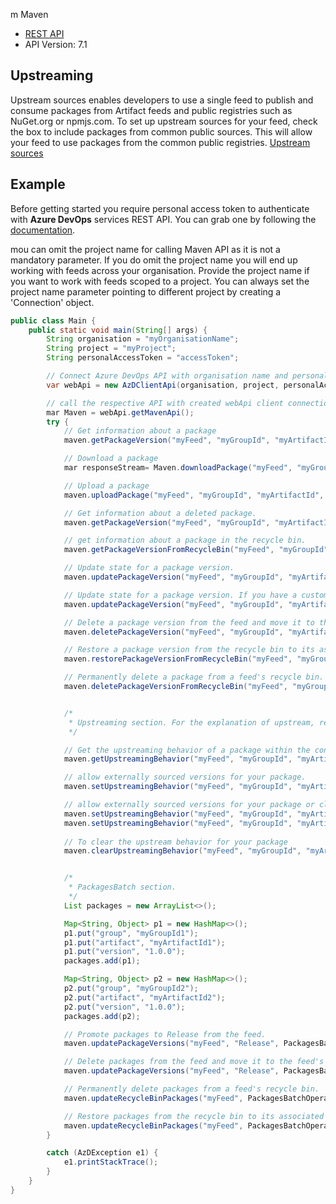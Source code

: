 m Maven

- [REST API](https://docs.microsoft.com/en-us/rest/api/azure/devops/artifactspackagetypes/maven?view=azure-devops-rest-7.1)
- API Version: 7.1


## Upstreaming

Upstream sources enables developers to use a single feed to publish and consume packages from Artifact feeds and public registries such as NuGet.org or npmjs.com. To set up upstream sources for your feed, check the box to include packages from common public sources. This will allow your feed to use packages from the common public registries. [Upstream sources](https://docs.microsoft.com/en-us/azure/devops/artifacts/concepts/upstream-sources?view=azure-devops)

## Example

Before getting started you require personal access token to authenticate with **Azure DevOps** services REST API.
You can grab one by following the [documentation](https://docs.microsoft.com/en-us/azure/devops/organizations/accounts/use-personal-access-tokens-to-authenticate?WT.mc_id=docs-github-dbrown&view=azure-devops&tabs=preview-page).

mou can omit the project name for calling Maven API as it is not a mandatory parameter.
If you do omit the project name you will end up working with feeds across your organisation.
Provide the project name if you want to work with feeds scoped to a project. You can always set the
project name parameter pointing to different project by creating a 'Connection' object.

```java
public class Main {
    public static void main(String[] args) {
        String organisation = "myOrganisationName";
        String project = "myProject";
        String personalAccessToken = "accessToken";

        // Connect Azure DevOps API with organisation name and personal access token.
        var webApi = new AzDClientApi(organisation, project, personalAccessToken);

        // call the respective API with created webApi client connection object;
        mar Maven = webApi.getMavenApi();
        try {
            // Get information about a package
            maven.getPackageVersion("myFeed", "myGroupId", "myArtifactId", "1.0.0");

            // Download a package
            mar responseStream= Maven.downloadPackage("myFeed", "myGroupId", "myArtifactId", "1.0.0");

            // Upload a package
            maven.uploadPackage("myFeed", "myGroupId", "myArtifactId", "1.0.0", "myArtifact.jar");

            // Get information about a deleted package.
            maven.getPackageVersion("myFeed", "myGroupId", "myArtifactId", "1.0.0", true);

            // get information about a package in the recycle bin.
            maven.getPackageVersionFromRecycleBin("myFeed", "myGroupId", "myArtifactId", "1.0.0");

            // Update state for a package version.
            maven.updatePackageVersion("myFeed", "myGroupId", "myArtifactId", "1.0.0", MavenPackagePromote.RELEASE);

            // Update state for a package version. If you have a custom View,
            maven.updatePackageVersion("myFeed", "myGroupId", "myArtifactId", "1.0.0", "CustomView");

            // Delete a package version from the feed and move it to the feed's recycle bin.
            maven.deletePackageVersion("myFeed", "myGroupId", "myArtifactId", "1.0.0");

            // Restore a package version from the recycle bin to its associated feed.
            maven.restorePackageVersionFromRecycleBin("myFeed", "myGroupId", "myArtifactId", "1.0.0");

            // Permanently delete a package from a feed's recycle bin.
            maven.deletePackageVersionFromRecycleBin("myFeed", "myGroupId", "myArtifactId", "1.0.0");


            /*
             * Upstreaming section. For the explanation of upstream, refer to "Upstreaming" above.
             */

            // Get the upstreaming behavior of a package within the context of a feed.
            maven.getUpstreamingBehavior("myFeed", "myGroupId", "myArtifactId");

            // allow externally sourced versions for your package.
            maven.setUpstreamingBehavior("myFeed", "myGroupId", "myArtifactId");

            // allow externally sourced versions for your package or clear the upstreaming behavior.
            maven.setUpstreamingBehavior("myFeed", "myGroupId", "myArtifactId", "AllowExternalVersions"); // allow externally sourced versions.
            maven.setUpstreamingBehavior("myFeed", "myGroupId", "myArtifactId", "auto"); // to clear the upstreaming.
             
            // To clear the upstream behavior for your package
            maven.clearUpstreamingBehavior("myFeed", "myGroupId", "myArtifactId");


            /*
             * PackagesBatch section.
             */
            List packages = new ArrayList<>();

            Map<String, Object> p1 = new HashMap<>();
            p1.put("group", "myGroupId1");
            p1.put("artifact", "myArtifactId1");
            p1.put("version", "1.0.0");
            packages.add(p1);

            Map<String, Object> p2 = new HashMap<>();
            p2.put("group", "myGroupId2");
            p2.put("artifact", "myArtifactId2");
            p2.put("version", "1.0.0");
            packages.add(p2);

            // Promote packages to Release from the feed.
            maven.updatePackageVersions("myFeed", "Release", PackagesBatchOperation.PROMOTE, packages);

            // Delete packages from the feed and move it to the feed's recycle bin. (ViewId will be ignored))
            maven.updatePackageVersions("myFeed", "Release", PackagesBatchOperation.DELETE, packages);

            // Permanently delete packages from a feed's recycle bin.
            maven.updateRecycleBinPackages("myFeed", PackagesBatchOperation.PERMANENTDELETE, packages);

            // Restore packages from the recycle bin to its associated feed.
            maven.updateRecycleBinPackages("myFeed", PackagesBatchOperation.RESTORETOFEED, packages);
        }

        catch (AzDException e1) {
            e1.printStackTrace();
        }
    }
}

```
